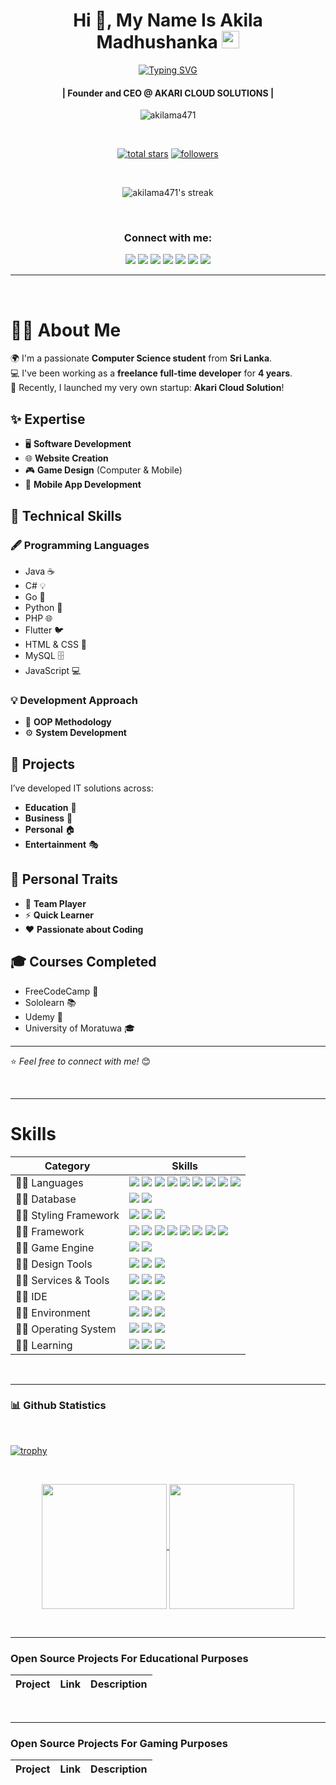<!-- First Main Heading -->
<h1 align="center"> Hi 👋, My Name Is Akila Madhushanka <img src="https://fonts.gstatic.com/s/e/notoemoji/latest/1f60e/512.gif" width="28"/> </h1>

<!-- Typing SVG -->
<p align="center">
  <a href="https://git.io/typing-svg"><img src="https://readme-typing-svg.herokuapp.com?font=Fira+Code&pause=100&center=true&width=435&lines=Software+engineer;Network+engineer;Computer+programmer;Web+administrator;Game+Developer" alt="Typing SVG" /></a>
</p>

<!-- Brief Text About Myself -->
<h4 align="center">| Founder and CEO @ AKARI CLOUD SOLUTIONS |</h4>
<p align="center"> <img src="https://komarev.com/ghpvc/?username=akilama471&label=Profile%20views&color=0e75b6&style=flat" alt="akilama471" /> </p>

</br>

<p align="center">
 <a href="https://github.com/akilama471?tab=repositories&sort=stargazers"><img alt="total stars" title="Total stars on GitHub" src="https://custom-icon-badges.demolab.com/github/stars/akilama471?color=55960c&style=for-the-badge&labelColor=488207&logo=star"/></a>
 <a href="https://github.com/akilama471?tab=followers"><img alt="followers" title="Follow me on Github" src="https://custom-icon-badges.demolab.com/github/followers/akilama471?color=236ad3&labelColor=1155ba&style=for-the-badge&logo=person-add&label=Follow&logoColor=white"/></a>
</p>

</br>

<!-- Github Streaks Stats -->

<p align="center">
  <img title="Streak Stats 🔥" alt="akilama471's streak" src="https://github-readme-streak-stats.herokuapp.com?user=akilama471&theme=dracula"/>
</p>

<br />

<div align="center">
  <h3>Connect with me:</h3>
  <a href="https://akilama471.github.io/" title="Akila's Portfolio"><img src="https://img.shields.io/badge/My%20Portfolio-C4242B?style=for-the-badge&logo=bookmyshow&logoColor=white" /></a>
  <a href="mailto:developer.akila5@gmail.com" title="Developer Email"><img src="https://img.shields.io/badge/Email%20ME-EA4335?style=for-the-badge&logo=gmail&logoColor=white" /></a>
  <a href="https://www.linkedin.com/in/akilamadusanka1/" title="LinkedIN"><img src="https://img.shields.io/badge/linkedin-0A66C2?style=for-the-badge&logo=linkedin&logoColor=white" /></a>
  <a href="https://www.instagram.com/a.madu.20/" target="blank" title="Instagram"><img src="https://img.shields.io/badge/Instagram-E4405F?style=for-the-badge&logo=instagram&logoColor=white" /></a>
  <a href="https://www.facebook.com/akila.ma471/" title="Facebook"><img src="https://img.shields.io/badge/Facebook-0866FF?style=for-the-badge&logo=facebook&logoColor=white" /></a>
  <a href="https://discordapp.com/users/775019743651823646" title="Discord"><img src="https://img.shields.io/badge/Discord-5865F2?style=for-the-badge&logo=discord&logoColor=white" /></a>
  <a href="https://wa.me/94755224417" title="Whatsapp"><img src="https://img.shields.io/badge/whatsapp-25D366?style=for-the-badge&logo=whatsapp&logoColor=white" /></a>
</div>

***

<br/>

# 👨‍💻 About Me  

🌍 I'm a passionate **Computer Science student** from **Sri Lanka**.  
💻 I've been working as a **freelance full-time developer** for **4 years**.  
🚀 Recently, I launched my very own startup: **Akari Cloud Solution**!  

## ✨ Expertise  
- 🖥️ **Software Development**  
- 🌐 **Website Creation**  
- 🎮 **Game Design** (Computer & Mobile)  
- 📱 **Mobile App Development**  

## 🔧 Technical Skills  
### 🖋️ Programming Languages  
- Java ☕  
- C# 💡  
- Go 🐹  
- Python 🐍  
- PHP 🌐  
- Flutter 🐦  
- HTML & CSS 🎨  
- MySQL 🗄️  
- JavaScript 💻  

### 💡 Development Approach  
- 🎯 **OOP Methodology**  
- ⚙️ **System Development**  

## 🌟 Projects  
I’ve developed IT solutions across:  
- **Education** 📘  
- **Business** 💼  
- **Personal** 🏠  
- **Entertainment** 🎭  

## 💪 Personal Traits  
- 🤝 **Team Player**  
- ⚡ **Quick Learner**  
- ❤️ **Passionate about Coding**  

## 🎓 Courses Completed  
- FreeCodeCamp 🌟  
- Sololearn 📚  
- Udemy 🎥  
- University of Moratuwa 🎓  

---
⭐️ _Feel free to connect with me!_ 😊
  
<br/>

***

# Skills

| Category        | Skills        |
|-----------------|---------------|
| 👨‍💻 Languages | <img src="https://img.shields.io/badge/JavaScript-F7DF1E?style=for-the-badge&logo=javascript&logoColor=white"/> <img src="https://img.shields.io/badge/Python-3776AB?style=for-the-badge&logo=python&logoColor=white"/> <img src="https://img.shields.io/badge/Java-323330?style=for-the-badge"/> <img src="https://img.shields.io/badge/PHP-777BB4?style=for-the-badge&logo=php&logoColor=white"/> <img src="https://img.shields.io/badge/Csharp-512BD4?style=for-the-badge&logo=csharp&logoColor=white"/> <img src="https://img.shields.io/badge/Ruby-CC342D?style=for-the-badge&logo=ruby&logoColor=white"/> <img src="https://img.shields.io/badge/Dart-0175C2?style=for-the-badge&logo=dart&logoColor=white"/> <img src="https://img.shields.io/badge/C++-00599C?style=for-the-badge&logo=cplusplus&logoColor=white"/> <img src="https://img.shields.io/badge/Pascal-F84330?style=for-the-badge&logo=piped&logoColor=white"/>|
| 👨‍💻 Database | <img src="https://img.shields.io/badge/MongoDB-4EA94B?style=for-the-badge&logo=mongodb&logoColor=white"/> <img src="https://img.shields.io/badge/MySQL-005C84?style=for-the-badge&logo=mysql&logoColor=white"/>  |
| 👨‍💻 Styling Framework | <img src="https://img.shields.io/badge/CSS3-1572B6?style=for-the-badge&logo=css3&logoColor=white" /> <img src="https://img.shields.io/badge/Sass-CC6699?style=for-the-badge&logo=sass&logoColor=white" /> <img src="https://img.shields.io/badge/Bootstrap-563D7C?style=for-the-badge&logo=bootstrap&logoColor=white" />  |
| 👨‍💻 Framework | <img src="https://img.shields.io/badge/React-20232A?style=for-the-badge&logo=react&logoColor=61DAFB"/> <img src="https://img.shields.io/badge/jQuery-0769AD?style=for-the-badge&logo=jquery&logoColor=white"/> <img src="https://img.shields.io/badge/Flutter-02569B?style=for-the-badge&logo=flutter&logoColor=white"/> <img src="https://img.shields.io/badge/Andular-0F0F11?style=for-the-badge&logo=angular&logoColor=white"/> <img src="https://img.shields.io/badge/Vue.JS-4FC08D?style=for-the-badge&logo=vuedotjs&logoColor=white"/> <img src="https://img.shields.io/badge/Django-092E20?style=for-the-badge&logo=django&logoColor=white"/> <img src="https://img.shields.io/badge/Laravel-FF2D20?style=for-the-badge&logo=laravel&logoColor=white"/> <img src="https://img.shields.io/badge/CakePHP-D33C43?style=for-the-badge&logo=cakephp&logoColor=white"/>|
| 👨‍💻 Game Engine | <img src="https://img.shields.io/badge/Unity-323330?style=for-the-badge&logo=unity&logoColor=white"/> <img src="https://img.shields.io/badge/Godot-478CBF?style=for-the-badge&logo=unity&logoColor=white"/> |
| 👨‍💻 Design Tools | <img src="https://img.shields.io/badge/Adobe%20XD-470137?style=for-the-badge&logo=Adobe%20XD&logoColor=#FF61F6"/> <img src="https://img.shields.io/badge/Adobe%20Illustrator-FF9A00?style=for-the-badge&logo=adobe%20illustrator&logoColor=white"/> <img src="https://img.shields.io/badge/Figma-F24E1E?style=for-the-badge&logo=figma&logoColor=white"/> |
| 👨‍💻 Services & Tools | <img src="https://img.shields.io/badge/GitHub-000000?style=for-the-badge&logo=github&logoColor=white"/> <img src="https://img.shields.io/badge/GIT-E44C30?style=for-the-badge&logo=git&logoColor=white"/> <img src="https://img.shields.io/badge/firebase-ffca28?style=for-the-badge&logo=firebase&logoColor=black"/> |
| 👨‍💻 IDE | <img src="https://img.shields.io/badge/VSCode-0078D4?style=for-the-badge&logo=visual%20studio%20code&logoColor=white" /> <img src="https://img.shields.io/badge/Visula%20Studio-5C2D91?style=for-the-badge&logo=visualstudio&logoColor=white" /> <img src="https://img.shields.io/badge/Android%20Studio-3DDC84?style=for-the-badge&logo=androidstudio&logoColor=white" />|
| 👨‍💻 Environment | <img src="https://img.shields.io/badge/Node.js-339933?style=for-the-badge&logo=nodedotjs&logoColor=white"/> <img src="https://img.shields.io/badge/LAMP-FB7A24?style=for-the-badge&logo=xampp&logoColor=white"/> <img src="https://img.shields.io/badge/NGINX-009639?style=for-the-badge&logo=nginx&logoColor=white"/> |
| 👨‍💻 Operating System |  <img src="https://img.shields.io/badge/Windows-0078D6?style=for-the-badge&logo=windows10&logoColor=white"/> <img src="https://img.shields.io/badge/Linux-FCC624?style=for-the-badge&logo=linux&logoColor=white"/> <img src="https://img.shields.io/badge/Linux%20Server-DA3B8A?style=for-the-badge&logo=linuxserver&logoColor=white"/> |
| 👨‍💻 Learning | <a href="https://www.freecodecamp.org/akilama471"><img src="https://img.shields.io/badge/freecodecamp-27273D?style=for-the-badge&logo=freecodecamp&logoColor=white" /></a> <a href="https://www.sololearn.com/en/profile/17181955"><img src="https://img.shields.io/badge/sololearn-149EF2?style=for-the-badge&logo=sololearn&logoColor=white" /></a> <img src="https://img.shields.io/badge/Google%20Scholar-4285F4?style=for-the-badge&logo=googlescholar&logoColor=white" /> |

</br>

***
<!-- Updated Github Stats -->
### 📊 Github Statistics

<br/> 


[![trophy](https://github-profile-trophy.vercel.app/?username=akilama471&theme=onedark)](https://github.com/akilama471/)

<br/>

<p align="center">

<a href="https://github.com/akilama471">
  <img height=200 align="center" src="https://github-readme-stats-akilama471s-projects.vercel.app/api?username=akilama471&show_icons=true&theme=dracula" />
</a>
<a href="https://github.com/akilama471">
  <img height=200 align="center" src="https://github-readme-stats-akilama471s-projects.vercel.app/api/top-langs?username=akilama471&layout=compact&theme=dracula&langs_count=8&card_width=320" />
</a>

</p>

</br>

***

### Open Source Projects For Educational Purposes

| Project         | Link              | Description        |
|-----------------|-------------------|--------------------|


</br>

***

### Open Source Projects For Gaming Purposes

| Project         | Link              | Description        |
|-----------------|-------------------|--------------------|
